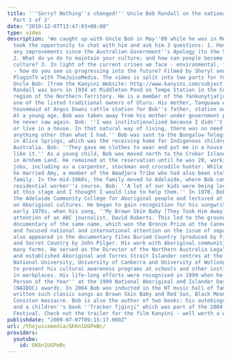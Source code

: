 ```yaml
---
title: '''Sorry? Nothing''s changed!'' Uncle Bob Randall on the national apology -
  Part 1 of 2'
date: "2019-12-07T13:47:03+08:00"
type: video
description: 'We caught up with Uncle Bob in May''09 while he was in Melbourne and
  took the opportunity to chat with him and ask him 3 questions: 1. Have you seen
  any improvements since the Australian Government''s Apology (to the Stolen Generations)?
  2. What do yo do to maintain your culture; and how can people become part of indigenous
  culture? 3. In light of the current crises we face - environmental, financial etc
  - how do you see us progressing into the future? Filmed by Sheryl and Felipe of
  PluginTV with TheJuiceMedia. The video is split into two parts for YouTube. About
  Uncle Bob: [from the Kanyini Website: http://www.kanyini.com/subject.html]: Bob
  Randall was born in 1934 at Middleton Pond on Tempe Station in the Central Desert
  region of the Northern Territory. He is a member of the Yankunytjatjara people and
  one of the listed traditional owners of Uluru. His mother, Tanguawa worked as a
  housemaid at Angus Downs cattle station for Bob''s father, station owner, Bill Liddle.
  At a young age, Bob was taken away from his mother under government policy, whom
  he never saw again. Bob: ''I was institutionalised because I didn''t wear clothes
  or live in a house. In that natural way of living, there was no need for me to have
  anything other than what I had.'' Bob was sent to the Bungalow Telegraph Station
  in Alice Springs, which was the receiving home for Indigenous children from Central
  Australia. Bob: ''They gave me clothes to wear and put me in a house - I didn''t
  like it.'' As a young child, Bob was moved north to the Croker Island Reservation
  in Arnhem Land. He remained at the reservation until he was 20, working at various
  jobs, including as a carpenter, stockman and crocodile hunter. While still a teenager,
  he married Amy, a member of the Amadjera Tribe who had also been stolen from her
  family. In the mid-1960s, the family moved to Adelaide, where Bob completed a welfare
  residential worker''s course. Bob: ''A lot of our kids were being locked up in jail
  at this stage and I thought I would like to help them.'' In 1970, Bob helped establish
  the Adelaide Community College for Aboriginal people and lectured at the college
  on Aboriginal cultures. He began to gain recognition for his songwriting in the
  early 1970s, when his song, ''My Brown Skin Baby [They Took Him Away]'' caught the
  attention of an ABC journalist, David Roberts. This led to the ground-breaking ABC
  documentary of the same name, which won the Bronze Prize at the Cannes Film Festival
  and focused national and international attention on the issue of separation. Bob
  also appeared in the documentary films Buried Country (produced by Film Australia)
  and Secret Country by John Pilger. His work with Aboriginal communities has taken
  many forms. He served as the Director of the Northern Australia Legal Aid Service
  and established Aboriginal and Torres Strait Islander centres at the Australian
  National University, University of Canberra and University of Wollongong. He continues
  to present his cultural awareness programs at schools and other institutions and
  in workplaces. His life-long efforts were recognised in 1999 when he was named ''Indigenous
  Person of the Year'' at the 1999 National Aboriginal and Islander Day of Celebration
  (NAIDOC) awards. In 2004 Bob was inducted in the NT music hall of fame for having
  written such classic songs as Brown Skin Baby and Red Sun, Black Moon about the
  Coniston massacre. Bob is also the author of two books: his autobiography "Songman"
  and a children''s book ''Tracker Tjginji" which was part of the 2004 Sydney Writer''s
  Festival. Check out the trailer for the film Kanyini - well worth a watch! http://www.youtube.com/watch?v=LvoAE27I9gg'
publishdate: "2009-07-07T09:15:17.000Z"
url: /thejuicemedia/GK6n1UGPeBc/
providers:
  youtube:
    id: GK6n1UGPeBc
---
```

